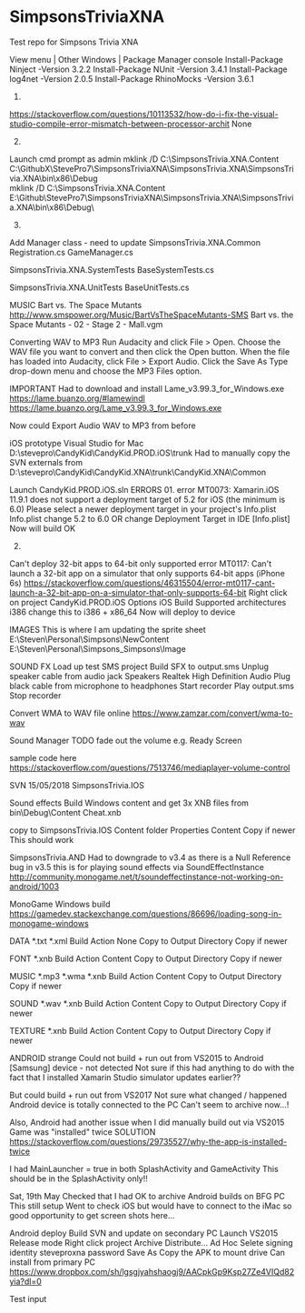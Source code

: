 # SimpsonsTriviaXNA
Test repo for Simpsons Trivia XNA

View menu | Other Windows | Package Manager console
Install-Package Ninject -Version 3.2.2
Install-Package NUnit -Version 3.4.1
Install-Package log4net -Version 2.0.5
Install-Package RhinoMocks -Version 3.6.1

01.
https://stackoverflow.com/questions/10113532/how-do-i-fix-the-visual-studio-compile-error-mismatch-between-processor-archit
<PropertyGroup>
  <ResolveAssemblyWarnOrErrorOnTargetArchitectureMismatch>None</ResolveAssemblyWarnOrErrorOnTargetArchitectureMismatch>
</PropertyGroup>


02.
Launch cmd prompt as admin
mklink /D C:\SimpsonsTrivia.XNA.Content C:\GithubX\StevePro7\SimpsonsTriviaXNA\SimpsonsTrivia.XNA\SimpsonsTrivia.XNA\bin\x86\Debug\
mklink /D C:\SimpsonsTrivia.XNA.Content E:\Github\StevePro7\SimpsonsTriviaXNA\SimpsonsTrivia.XNA\SimpsonsTrivia.XNA\bin\x86\Debug\


03.
Add Manager class - need to update
SimpsonsTrivia.XNA.Common
Registration.cs
GameManager.cs

SimpsonsTrivia.XNA.SystemTests
BaseSystemTests.cs

SimpsonsTrivia.XNA.UnitTests
BaseUnitTests.cs


MUSIC
Bart vs. The Space Mutants
http://www.smspower.org/Music/BartVsTheSpaceMutants-SMS
Bart vs. the Space Mutants - 02 - Stage 2 - Mall.vgm


Converting WAV to MP3
Run Audacity and click File > Open.
Choose the WAV file you want to convert and then click the Open button.
When the file has loaded into Audacity, click File > Export Audio.
Click the Save As Type drop-down menu and choose the MP3 Files option.

IMPORTANT
Had to download and install Lame_v3.99.3_for_Windows.exe 
https://lame.buanzo.org/#lamewindl
https://lame.buanzo.org/Lame_v3.99.3_for_Windows.exe

Now could Export Audio WAV to MP3 from before



iOS prototype
Visual Studio for Mac
D:\stevepro\CandyKid\CandyKid.PROD.iOS\trunk
Had to manually copy the SVN externals from
D:\stevepro\CandyKid\CandyKid.XNA\trunk\CandyKid.XNA\Common

Launch CandyKid.PROD.iOS.sln
ERRORS
01.
error MT0073: Xamarin.iOS 11.9.1 does not support a deployment target of 5.2 for iOS (the minimum is 6.0)
Please select a newer deployment target in your project's Info.plist
Info.plist
change 5.2 to 6.0
OR
change Deployment Target in IDE [Info.plist]
Now will build OK

02.
Can't deploy 32-bit apps to 64-bit only supported
error MT0117: Can't launch a 32-bit app on a simulator that only supports 64-bit apps (iPhone 6s)
https://stackoverflow.com/questions/46315504/error-mt0117-cant-launch-a-32-bit-app-on-a-simulator-that-only-supports-64-bit
Right click on project
CandyKid.PROD.iOS
Options
iOS Build
Supported architectures
i386
change this to
i386 + x86_64
Now will deploy to device


IMAGES
This is where I am updating the sprite sheet
E:\Steven\Personal\Simpsons\NewContent
E:\Steven\Personal\Simpsons\_Simpsons\Image


SOUND FX
Load up test SMS project
Build SFX to output.sms
Unplug speaker cable from audio jack
Speakers Realtek High Definition Audio
Plug black cable from microphone to headphones
Start recorder
Play output.sms
Stop recorder

Convert WMA to WAV file online
https://www.zamzar.com/convert/wma-to-wav


Sound Manager TODO fade out the volume
e.g. Ready Screen

sample code here
https://stackoverflow.com/questions/7513746/mediaplayer-volume-control


SVN
15/05/2018
SimpsonsTrivia.IOS

Sound effects
Build Windows content and get 3x XNB files from bin\Debug\Content
Cheat.xnb

copy to SimpsonsTrivia.IOS Content folder
Properties
Content
Copy if newer
This should work 


SimpsonsTrivia.AND
Had to downgrade to v3.4 as there is a Null Reference bug in v3.5
this is for playing sound effects via SoundEffectInstance
http://community.monogame.net/t/soundeffectinstance-not-working-on-android/1003


MonoGame Windows build
https://gamedev.stackexchange.com/questions/86696/loading-song-in-monogame-windows

DATA
*.txt
*.xml
Build Action				None
Copy to Output Directory	Copy if newer

FONT
*.xnb
Build Action				Content
Copy to Output Directory	Copy if newer

MUSIC	*.mp3
*.wma
*.xnb
Build Action				Content
Copy to Output Directory	Copy if newer

SOUND	*.wav
*.xnb
Build Action				Content
Copy to Output Directory	Copy if newer

TEXTURE
*.xnb
Build Action				Content
Copy to Output Directory	Copy if newer


ANDROID strange
Could not build + run out from VS2015 to Android [Samsung] device - not detected
Not sure if this had anything to do with the fact that I installed Xamarin Studio simulator updates earlier??

But could build + run out from VS2017 Not sure what changed / happened
Android device is totally connected to the PC
Can't seem to archive now...!

Also, Android had another issue when I did manually build out via VS2015
Game was "installed" twice
SOLUTION
https://stackoverflow.com/questions/29735527/why-the-app-is-installed-twice

I had MainLauncher = true in both SplashActivity and GameActivity
This should be in the SplashActivity only!!


Sat, 19th May
Checked that I had OK to archive Android builds on BFG PC
This still setup
Went to check iOS but would have to connect to the iMac so good opportunity to get screen shots here...


Android deploy
Build SVN and update on secondary PC
Launch VS2015
Release mode
Right click project
Archive
Distribute...
Ad Hoc
Selete signing identity	steveproxna	password
Save As
Copy the APK to mount drive
Can install from primary PC
https://www.dropbox.com/sh/lgsgjyahshaogj9/AACpkGp9Ksp27Ze4VIQd82yia?dl=0

Test input